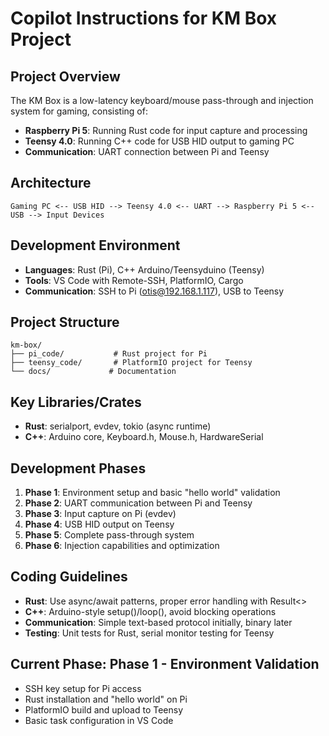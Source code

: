 # Copilot Instructions for KM Box Project

## Project Overview
The KM Box is a low-latency keyboard/mouse pass-through and injection system for gaming, consisting of:
- **Raspberry Pi 5**: Running Rust code for input capture and processing
- **Teensy 4.0**: Running C++ code for USB HID output to gaming PC
- **Communication**: UART connection between Pi and Teensy

## Architecture
```
Gaming PC <-- USB HID --> Teensy 4.0 <-- UART --> Raspberry Pi 5 <-- USB --> Input Devices
```

## Development Environment
- **Languages**: Rust (Pi), C++ Arduino/Teensyduino (Teensy)
- **Tools**: VS Code with Remote-SSH, PlatformIO, Cargo
- **Communication**: SSH to Pi (otis@192.168.1.117), USB to Teensy

## Project Structure
```
km-box/
├── pi_code/           # Rust project for Pi
├── teensy_code/       # PlatformIO project for Teensy
└── docs/             # Documentation
```

## Key Libraries/Crates
- **Rust**: serialport, evdev, tokio (async runtime)
- **C++**: Arduino core, Keyboard.h, Mouse.h, HardwareSerial

## Development Phases
1. **Phase 1**: Environment setup and basic "hello world" validation
2. **Phase 2**: UART communication between Pi and Teensy
3. **Phase 3**: Input capture on Pi (evdev)
4. **Phase 4**: USB HID output on Teensy
5. **Phase 5**: Complete pass-through system
6. **Phase 6**: Injection capabilities and optimization

## Coding Guidelines
- **Rust**: Use async/await patterns, proper error handling with Result<>
- **C++**: Arduino-style setup()/loop(), avoid blocking operations
- **Communication**: Simple text-based protocol initially, binary later
- **Testing**: Unit tests for Rust, serial monitor testing for Teensy

## Current Phase: Phase 1 - Environment Validation
- SSH key setup for Pi access
- Rust installation and "hello world" on Pi
- PlatformIO build and upload to Teensy
- Basic task configuration in VS Code

